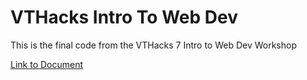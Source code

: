 # VTHacks Intro To Web Dev

This is the final code from the VTHacks 7 Intro to Web Dev Workshop

[Link to Document](https://docs.google.com/document/d/1L03esTUYyxNEDmaFSJpokwyYl4aibc51IQqSyU4cMIM/edit?usp=sharing)
